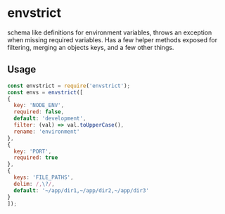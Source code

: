 # envstrict
schema like definitions for environment variables, throws an exception when missing required variables.  Has a few helper methods exposed for filtering, merging an objects keys, and a few other things.

## Usage
```js
const envstrict = require('envstrict');
const envs = envstrict([
{
  key: 'NODE_ENV',
  required: false,
  default: 'development',
  filter: (val) => val.toUpperCase(),
  rename: 'environment'
},
{
  key: 'PORT',
  required: true
},
{
  keys: 'FILE_PATHS',
  delim: /,\?/,
  default: '~/app/dir1,~/app/dir2,~/app/dir3'
}
]);
```
